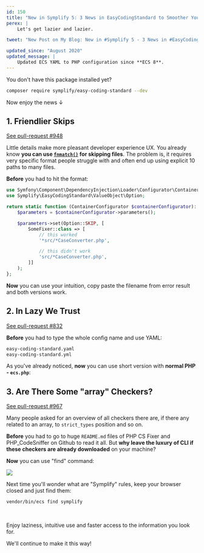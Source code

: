 ```yaml
---
id: 150
title: "New in Symplify 5: 3 News in EasyCodingStandard to Smoother Your Experience"
perex: |
    Let's get lazier and lazier.

tweet: "New Post on My Blog: New in #Symplify 5 - 3 News in #EasyCodingStandard to Smoother Your Experience    #php #ecs #phpcsfixer #phpcodesniffer"

updated_since: "August 2020"
updated_message: |
    Updated ECS YAML to PHP configuration since **ECS 8**.
---
```


You don't have this package installed yet?

```bash
composer require symplify/easy-coding-standard --dev
```

Now enjoy the news ↓

## 1. Friendlier Skips

<a href="https://github.com/symplify/symplify/pull/948/files" class="btn btn-dark btn-sm">
    <em class="fab fa-github fa-fw"></em>
    See pull-request #948
</a>

Little details make more pleasant developer experience UX. You already know **you can use  [`fnmatch()`](http://php.net/manual/en/function.fnmatch.php) for skipping files**. The problem is, it requires very specific format people struggle with and often end up using explicit 10 paths to many files.

**Before** you had to hit the format:

```php
use Symfony\Component\DependencyInjection\Loader\Configurator\ContainerConfigurator;
use Symplify\EasyCodingStandard\ValueObject\Option;

return static function (ContainerConfigurator $containerConfigurator): void {
    $parameters = $containerConfigurator->parameters();

    $parameters->set(Option::SKIP, [
        SomeFixer::class => [
            // this worked
            '*src/*CaseConverter.php',

            // this didn't work
            'src/*CaseConverter.php',
        ]]
    );
};

```

**Now** you can use your intuition, copy paste the filename from error result and both versions work.

## 2. In Lazy We Trust

<a href="https://github.com/symplify/symplify/pull/832/files" class="btn btn-dark btn-sm">
    <em class="fab fa-github fa-fw"></em>
    See pull-request #832
</a>

**Before** you had to type the whole config name and use YAML:

```bash
easy-coding-standard.yaml
easy-coding-standard.yml
```

As you've already noticed, **now** you can use short version with **normal PHP - `ecs.php`**:

## 3. Are There Some "array" Checkers?

<a href="https://github.com/symplify/symplify/pull/967/files" class="btn btn-dark btn-sm">
    <em class="fab fa-github fa-fw"></em>
    See pull-request #967
</a>

Many people asked for an overview of all checkers there are, if there any related to an array, to `strict_types` position and so on.

**Before** you had to go to huge `README.md` files of PHP CS Fixer and PHP_CodeSniffer on Github to read it all. But **why leave the luxury of CLI if these checkers are already downloaded** on your machine?

**Now** you can use "find" command:

<img src="/assets/images/posts/2018/symplify-5-ecs/find.gif" class="img-thumbnail">

Next time you'll wonder what are "Symplify" rules, keep your browser closed and just find them:

```bash
vendor/bin/ecs find symplify
```

<br>

Enjoy laziness, intuitive use and faster access to the information you look for.

We'll continue to make it this way!
